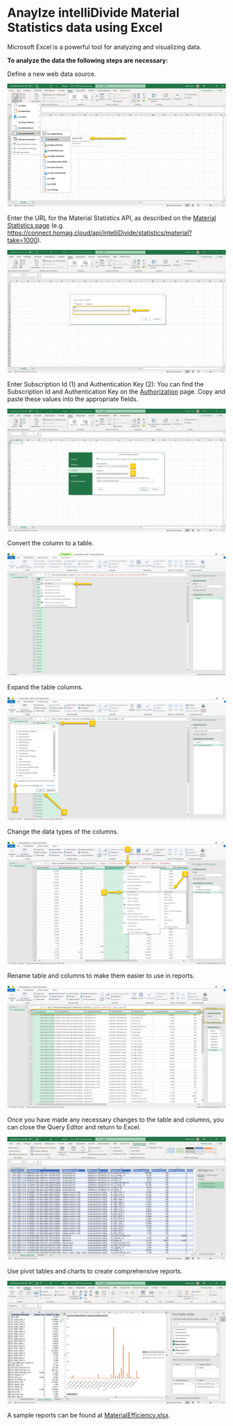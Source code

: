 # Anaylze intelliDivide Material Statistics data using Excel

Microsoft Excel is a powerful tool for analyzing and visualizing data. 

<strong>To analyze the data the following steps are necessary:</strong>

Define a new web data source.

![alt text](MaterialStatistics-Excel-01.jpg)

Enter the URL for the Material Statistics API, as described on the [Material Statistics page](MaterialStatistics.md) (e.g. https://connect.homag.cloud/api/intelliDivide/statistics/material?take=1000). 

![alt text](MaterialStatistics-Excel-02.jpg)

Enter Subscription Id (1) and Authentication Key (2): You can find the Subscription Id and Authentication Key on the [Authorization](../../Authorization/Authorization.md) page. Copy and paste these values into the appropriate fields.

![alt text](MaterialStatistics-Excel-03.jpg)

Convert the column to a table.

![alt text](MaterialStatistics-Excel-04.jpg)

Expand the table columns.

![alt text](MaterialStatistics-Excel-05.jpg)

Change the data types of the columns.

![alt text](MaterialStatistics-Excel-06.jpg)

Rename table and columns to make them easier to use in reports. 

![alt text](MaterialStatistics-Excel-07.jpg)

Once you have made any necessary changes to the table and columns, you can close the Query Editor and return to Excel.

![alt text](MaterialStatistics-Excel-08.jpg)

Use pivot tables and charts to create comprehensive reports.

![alt text](MaterialStatistics-Excel-09.jpg)

A sample reports can be found at [MaterialEfficiency.xlsx](MaterialEfficiency.xlsx).















